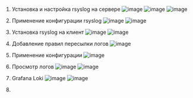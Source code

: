1. Установка и настройка rsyslog на сервере
   ![image](https://github.com/slavastrybak/TOIB/assets/70744558/6f0317b2-09d0-4ae1-906f-76a3cae2a9dc)
   ![image](https://github.com/slavastrybak/TOIB/assets/70744558/88487313-6396-4c28-8646-f0e38416a502)
   ![image](https://github.com/slavastrybak/TOIB/assets/70744558/33301b28-2bf1-4814-b5f1-c40e7ef2fa9e)
2. Применение конфигурации rsyslog
   ![image](https://github.com/slavastrybak/TOIB/assets/70744558/e2d6aebc-1a7c-4f58-a791-72410f6c2177)
   ![image](https://github.com/slavastrybak/TOIB/assets/70744558/3a72dbba-8e45-445d-9358-8a5e14490ad3)
3. Установка rsyslog на клиент
   ![image](https://github.com/slavastrybak/TOIB/assets/70744558/598750e7-71c0-48ad-9e94-f3b5401600cd)
   ![image](https://github.com/slavastrybak/TOIB/assets/70744558/84c5f5b2-d48b-4f02-8095-8212988fbc11)
4. Добавление правил пересылки логов
   ![image](https://github.com/slavastrybak/TOIB/assets/70744558/3cbd5e8a-f5e9-462f-bad6-7b1c23e7f15b)
5. Применение конфигурации
   ![image](https://github.com/slavastrybak/TOIB/assets/70744558/cf98b834-9c99-4eb7-a9e1-ed07421e1ed5)
6. Просмотр логов
   ![image](https://github.com/slavastrybak/TOIB/assets/70744558/1f6038ea-061b-455c-a16c-d85488d3a19c)
   ![image](https://github.com/slavastrybak/TOIB/assets/70744558/6bfabad0-cfa9-437d-bbf1-7c80e6a0cadf)
7. Grafana Loki
   ![image](https://github.com/slavastrybak/TOIB/assets/70744558/72bc709b-cef5-42f8-8e2f-963ca5fc8098)
   ![image](https://github.com/slavastrybak/TOIB/assets/70744558/76c291b6-8a8b-42c0-9535-379735743c60)
   






9. 
   
